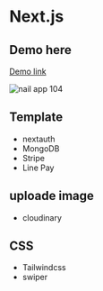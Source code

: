 # Next.js

## Demo here
[Demo link](https://nails-dusky.vercel.app/)

![nail app 104](https://github.com/user-attachments/assets/9249d50e-9ad2-48aa-963e-fa28dda851f9)

## Template
- nextauth
- MongoDB
- Stripe
- Line Pay

## uploade image
- cloudinary

## CSS
- Tailwindcss
- swiper






